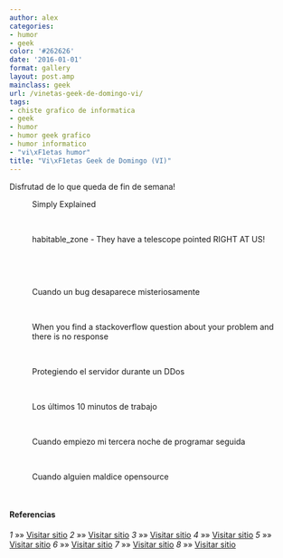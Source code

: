 ```yaml
---
author: alex
categories:
- humor
- geek
color: '#262626'
date: '2016-01-01'
format: gallery
layout: post.amp
mainclass: geek
url: /vinetas-geek-de-domingo-vi/
tags:
- chiste grafico de informatica
- geek
- humor
- humor geek grafico
- humor informatico
- "vi\xF1etas humor"
title: "Vi\xF1etas Geek de Domingo (VI)"
---
```


Disfrutad de lo que queda de fin de semana!

<div id="gallery-6" class="gallery galleryid-1734 gallery-columns-1 gallery-size-thumbnail">
<dl class="gallery-item">
<dt class="gallery-icon portrait">
<a href="/img/2013/07/140.jpg"><amp-img on="tap:lightbox1" role="button" tabindex="0" layout="responsive" src="/img/2013/07/140-150x150.jpg" class="attachment-thumbnail" alt="Simply Explained" aria-describedby="gallery-6-1735" width="150px" height="150px" /></a>
</dt>
<dd class="wp-caption-text gallery-caption" id="gallery-6-1735">
      Simply Explained
    </dd>
</dl>
<br  />
<dl class="gallery-item">
<dt class="gallery-icon portrait">
<a href="/img/2013/07/habitable_zone-They-have-a-telescope-pointed-RIGHT-AT-US.png"><amp-img on="tap:lightbox1" role="button" tabindex="0" layout="responsive" src="/img/2013/07/habitable_zone-They-have-a-telescope-pointed-RIGHT-AT-US.png" class="attachment-thumbnail" alt="habitable_zone - They have a telescope pointed RIGHT AT US!" aria-describedby="gallery-6-1736" width="253px" height="306px" /></a>
</dt>
<dd class="wp-caption-text gallery-caption" id="gallery-6-1736">
      habitable_zone - They have a telescope pointed RIGHT AT US!
    </dd>
</dl>
<br  />
<dl class="gallery-item">
<dt class="gallery-icon landscape">
<a href="/img/2013/07/humor-desarrollo-software.jpg"><amp-img on="tap:lightbox1" role="button" tabindex="0" layout="responsive" src="/img/2013/07/humor-desarrollo-software-150x150.jpg" class="attachment-thumbnail" alt="humor-desarrollo-software" width="150px" height="150px" /></a>
</dt>
</dl>
<br  />
<dl class="gallery-item">
<dt class="gallery-icon landscape">
<a href="/img/2013/07/when-a-bug-mysteriously-disappears.gif"><amp-img on="tap:lightbox1" role="button" tabindex="0" layout="responsive" src="/img/2013/07/when-a-bug-mysteriously-disappears-150x150.gif" class="attachment-thumbnail" alt="Cuando un bug desaparece misteriosamente" aria-describedby="gallery-6-1738" width="150px" height="150px" /></a>
</dt>
<dd class="wp-caption-text gallery-caption" id="gallery-6-1738">
      Cuando un bug desaparece misteriosamente
    </dd>
</dl>
<br  />
<dl class="gallery-item">
<dt class="gallery-icon landscape">
<a href="/img/2013/07/tumblr_inline_moij1tHWwa1qz4rgp.gif"><amp-img on="tap:lightbox1" role="button" tabindex="0" layout="responsive" src="/img/2013/07/tumblr_inline_moij1tHWwa1qz4rgp-150x150.gif" class="attachment-thumbnail" alt="When you find a stackoverflow question about your problem and there is no response" aria-describedby="gallery-6-1739" width="150px" height="150px" /></a>
</dt>
<dd class="wp-caption-text gallery-caption" id="gallery-6-1739">
      When you find a stackoverflow question about your problem and there is no response
    </dd>
</dl>
<br  />
<dl class="gallery-item">
<dt class="gallery-icon landscape">
<a href="/img/2013/07/LI3vaSs.gif"><amp-img on="tap:lightbox1" role="button" tabindex="0" layout="responsive" src="/img/2013/07/LI3vaSs-150x150.gif" class="attachment-thumbnail" alt="Protegiendo el servidor durante un DDos" aria-describedby="gallery-6-1741" width="150px" height="150px" /></a>
</dt>
<dd class="wp-caption-text gallery-caption" id="gallery-6-1741">
      Protegiendo el servidor durante un DDos
    </dd>
</dl>
<br  />
<dl class="gallery-item">
<dt class="gallery-icon landscape">
<a href="/img/2013/07/Los-últimos-10-minutos-de-trabajo.gif"><amp-img on="tap:lightbox1" role="button" tabindex="0" layout="responsive" src="/img/2013/07/Los-últimos-10-minutos-de-trabajo-150x150.gif" class="attachment-thumbnail" alt="Los últimos 10 minutos de trabajo" aria-describedby="gallery-6-1742" width="150px" height="150px" /></a>
</dt>
<dd class="wp-caption-text gallery-caption" id="gallery-6-1742">
      Los últimos 10 minutos de trabajo
    </dd>
</dl>
<br  />
<dl class="gallery-item">
<dt class="gallery-icon landscape">
<a href="/img/2013/07/when-I-start-my-third-coding-night-in-a-row.gif"><amp-img on="tap:lightbox1" role="button" tabindex="0" layout="responsive" src="/img/2013/07/when-I-start-my-third-coding-night-in-a-row-150x150.gif" class="attachment-thumbnail" alt="Cuando empiezo mi tercera noche de programar seguida" aria-describedby="gallery-6-1743" width="150px" height="150px" /></a>
</dt>
<dd class="wp-caption-text gallery-caption" id="gallery-6-1743">
      Cuando empiezo mi tercera noche de programar seguida
    </dd>
</dl>
<br  />
<dl class="gallery-item">
<dt class="gallery-icon landscape">
<a href="/img/2013/07/When-someone-vilifies-opensource.gif"><amp-img on="tap:lightbox1" role="button" tabindex="0" layout="responsive" src="/img/2013/07/When-someone-vilifies-opensource-150x150.gif" class="attachment-thumbnail" alt="Cuando alguien maldice opensource" aria-describedby="gallery-6-1740" width="150px" height="150px" /></a>
</dt>
<dd class="wp-caption-text gallery-caption" id="gallery-6-1740">
      Cuando alguien maldice opensource
    </dd>
</dl>
<br  />
</div>

#### Referencias

*1* »» <a href="http://geek-and-poke.com/geekandpoke/2013/6/25/simply-explained" target="_blank">Visitar sitio</a>
*2* »» <a href="http://xkcd.com/1231/" target="_blank">Visitar sitio</a>
*3* »» <a href="http://devopsreactions.tumblr.com/post/54331815989" target="_blank">Visitar sitio</a>
*4* »» <a href="http://thecodinglove.com/post/54511701951/when-a-bug-mysteriously-disappears" target="_blank">Visitar sitio</a>
*5* »» <a href="http://devopsreactions.tumblr.com/post/54819531048" target="_blank">Visitar sitio</a>
*6* »» <a href="http://devopsreactions.tumblr.com/post/54585027874/protecting-your-servers-during-a-ddos" target="_blank">Visitar sitio</a>
*7* »» <a href="http://thecodinglove.com/post/54685719434" target="_blank">Visitar sitio</a>
*8* »» <a href="http://thecodinglove.com/post/54609919840" target="_blank">Visitar sitio</a>
